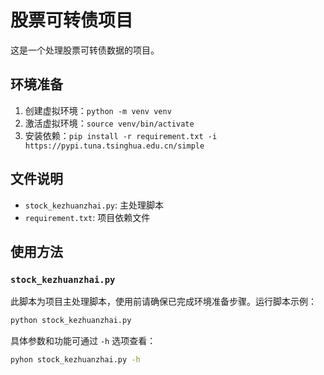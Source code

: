 # 股票可转债项目

这是一个处理股票可转债数据的项目。

## 环境准备
1. 创建虚拟环境：`python -m venv venv`
2. 激活虚拟环境：`source venv/bin/activate`
3. 安装依赖：`pip install -r requirement.txt -i https://pypi.tuna.tsinghua.edu.cn/simple`

## 文件说明
- `stock_kezhuanzhai.py`: 主处理脚本
- `requirement.txt`: 项目依赖文件

## 使用方法
### `stock_kezhuanzhai.py`
此脚本为项目主处理脚本，使用前请确保已完成环境准备步骤。运行脚本示例：
```bash
python stock_kezhuanzhai.py
```
具体参数和功能可通过 `-h` 选项查看：
```bash
pyhon stock_kezhuanzhai.py -h
```